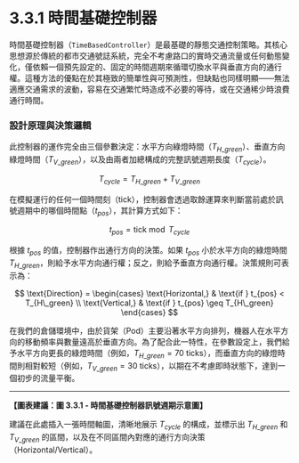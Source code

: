 # 3.3.1 時間基礎控制器

時間基礎控制器（`TimeBasedController`）是最基礎的靜態交通控制策略。其核心思想源於傳統的都市交通號誌系統，完全不考慮路口的實時交通流量或任何動態變化，僅依賴一個預先設定的、固定的時間週期來循環切換水平與垂直方向的通行權。這種方法的優點在於其極致的簡單性與可預測性，但缺點也同樣明顯——無法適應交通需求的波動，容易在交通繁忙時造成不必要的等待，或在交通稀少時浪費通行時間。

### 設計原理與決策邏輯

此控制器的運作完全由三個參數決定：水平方向綠燈時間（$T_{H\_green}$）、垂直方向綠燈時間（$T_{V\_green}$），以及由兩者加總構成的完整訊號週期長度（$T_{cycle}$）。

$$
T_{cycle} = T_{H\_green} + T_{V\_green}
$$

在模擬運行的任何一個時間刻（tick），控制器會透過取餘運算來判斷當前處於訊號週期中的哪個時間點（$t_{pos}$），其計算方式如下：

$$
t_{pos} = \text{tick} \bmod T_{cycle}
$$

根據 $t_{pos}$ 的值，控制器作出通行方向的決策。如果 $t_{pos}$ 小於水平方向的綠燈時間 $T_{H\_green}$，則給予水平方向通行權；反之，則給予垂直方向通行權。決策規則可表示為：

$$
\text{Direction} = 
\begin{cases} 
\text{Horizontal,} & \text{if } t_{pos} < T_{H\_green} \\
\text{Vertical,} & \text{if } t_{pos} \geq T_{H\_green}
\end{cases}
$$

在我們的倉儲環境中，由於貨架（Pod）主要沿著水平方向排列，機器人在水平方向的移動頻率與數量遠高於垂直方向。為了配合此一特性，在參數設定上，我們給予水平方向更長的綠燈時間（例如，$T_{H\_green} = 70$ ticks），而垂直方向的綠燈時間則相對較短（例如，$T_{V\_green} = 30$ ticks），以期在不考慮即時狀態下，達到一個初步的流量平衡。

---
**【圖表建議：圖 3.3.1 - 時間基礎控制器訊號週期示意圖】**

建議在此處插入一張時間軸圖，清晰地展示 $T_{cycle}$ 的構成，並標示出 $T_{H\_green}$ 和 $T_{V\_green}$ 的區間，以及在不同區間內對應的通行方向決策（Horizontal/Vertical）。
